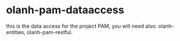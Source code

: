 # olanh-pam-dataaccess
this is the data access for the project PAM, you will need also: olanh-entities, olanh-pam-restful.
